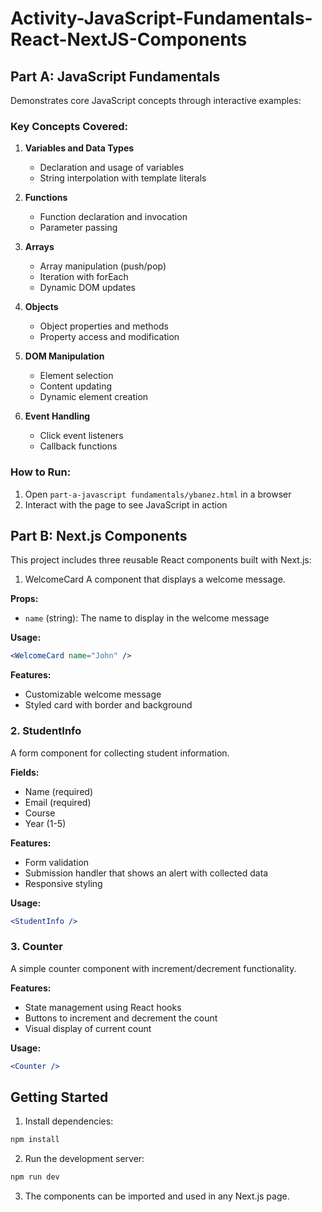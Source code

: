 # Activity-JavaScript-Fundamentals-React-NextJS-Components

## Part A: JavaScript Fundamentals

Demonstrates core JavaScript concepts through interactive examples:

### Key Concepts Covered:
1. **Variables and Data Types**
   - Declaration and usage of variables
   - String interpolation with template literals

2. **Functions**
   - Function declaration and invocation
   - Parameter passing

3. **Arrays**
   - Array manipulation (push/pop)
   - Iteration with forEach
   - Dynamic DOM updates

4. **Objects**
   - Object properties and methods
   - Property access and modification

5. **DOM Manipulation**
   - Element selection
   - Content updating
   - Dynamic element creation

6. **Event Handling**
   - Click event listeners
   - Callback functions

### How to Run:
1. Open `part-a-javascript fundamentals/ybanez.html` in a browser
2. Interact with the page to see JavaScript in action

## Part B: Next.js Components

This project includes three reusable React components built with Next.js:

1. WelcomeCard
A component that displays a welcome message.

**Props:**
- `name` (string): The name to display in the welcome message

**Usage:**
```jsx
<WelcomeCard name="John" />
```

**Features:**
- Customizable welcome message
- Styled card with border and background

### 2. StudentInfo
A form component for collecting student information.

**Fields:**
- Name (required)
- Email (required)
- Course
- Year (1-5)

**Features:**
- Form validation
- Submission handler that shows an alert with collected data
- Responsive styling

**Usage:**
```jsx
<StudentInfo />
```

### 3. Counter
A simple counter component with increment/decrement functionality.

**Features:**
- State management using React hooks
- Buttons to increment and decrement the count
- Visual display of current count

**Usage:**
```jsx
<Counter />
```

## Getting Started

1. Install dependencies:
```bash
npm install
```

2. Run the development server:
```bash
npm run dev
```

3. The components can be imported and used in any Next.js page.
